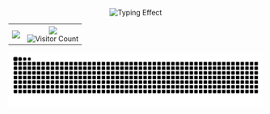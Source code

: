<p align="center">
  <img src="https://readme-typing-svg.herokuapp.com?font=Segoe+Script&center=true&lines=Moody" alt="Typing Effect" />
</p>

<table align="center" cellspacing="0" cellpadding="0">
  <tr>
    <td>
      <picture>
        <source media="(prefers-color-scheme: dark)" srcset="https://github-readme-stats.vercel.app/api/top-langs/?username=zhMoody&locale=cn&line_height=33&theme=dracula&langs_count=5">
        <source media="(prefers-color-scheme: light)" srcset="https://github-readme-stats.vercel.app/api/top-langs/?username=zhMoody&locale=cn&line_height=33&theme=&langs_count=5">
        <img align="center" src="https://github-readme-stats.vercel.app/api/top-langs/?username=zhMoody&locale=cn&line_height=33&theme=&langs_count=5"/>
      </picture>
    </td>
    <td>
      <div align="center">
        <picture>
          <source media="(prefers-color-scheme: dark)" srcset="https://github-readme-stats.vercel.app/api?username=zhMoody&locale=cn&line_height=33&show_icons=true&hide=&theme=dark&rank_icon=default">
          <source media="(prefers-color-scheme: light)" srcset="https://github-readme-stats.vercel.app/api?username=zhMoody&locale=cn&line_height=33&show_icons=true&hide=&theme=&rank_icon=default">
          <img align="center" src="https://github-readme-stats.vercel.app/api?username=zhMoody&locale=cn&line_height=33&show_icons=true&hide=&theme=&rank_icon=default">
        </picture>
        <br />
        <img src="https://profile-counter.glitch.me/zhMoody/count.svg" alt="Visitor Count" />
      </div>
    </td>
  </tr>
</table>

<!-- GitHub Contribution Snake -->
<picture>
  <source media="(prefers-color-scheme: dark)" srcset="https://raw.githubusercontent.com/zhMoody/zhMoody/output/github-contribution-grid-snake-dark.svg">
  <source media="(prefers-color-scheme: light)" srcset="https://raw.githubusercontent.com/zhMoody/zhMoody/output/github-contribution-grid-snake.svg">
  <img alt="GitHub Contribution Grid Snake Animation" src="https://raw.githubusercontent.com/zhMoody/zhMoody/output/github-contribution-grid-snake.svg">
</picture>
